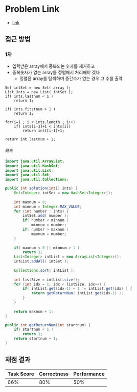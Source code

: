 # Problem Link
- [link](https://app.codility.com/programmers/lessons/4-counting_elements/missing_integer/)

## 접근 방법
### 1차
- 입력받은 array에서 중복되는 숫자를 제거하고
- 중복숫자가 없는 array를 정렬해서 처리해야 겠다
	- 정렬된 array를 탐색하며 중간수가 없는 경우 그 수를 출력
```sudo
Set intSet = new Set( array );
List ints = new List( intSet );
if( ints.lastnum < 1 )
	return 1;

if( ints.fitstnum > 1 )
	return 1;
	
for(i=1 ; i < ints.length ; i++)
	if( ints[i-1]+1 < ints[i])
		return inst[i-1]+1;

return int.lastnum + 1;
```

#### 코드
```java
import java.util.ArrayList;
import java.util.HashSet;
import java.util.List;
import java.util.Set;
import java.util.Collections;

public int solution(int[] ints) {
	Set<Integer> intSet = new HashSet<Integer>();
	
	int maxnum = 0;
	int minnum = Integer.MAX_VALUE;
	for (int number : ints) {
		intSet.add( number );
		if( number < minnum )
			minnum = number;
		if( number > maxnum )
			maxnum = number;
	}
	
	if( maxnum < 0 || minnum > 1 )
		return 1;
	List<Integer> intList = new ArrayList<Integer>();
	intList.addAll( intSet );
	
	Collections.sort( intList );
	
	int listSize = intList.size();
	for (int idx = 1; idx < listSize; idx++) {
		if( intList.get(idx-1) + 1 != intList.get(idx) ) {
			return getReturnNum( intList.get(idx-1) );
		}
	}
	
	return maxnum + 1;
}

public int getReturnNum(int startnum) {
	if( startnum < 1 )
		return 1;
	return startnum + 1;
}
```

## 채점 결과
| Task Score | Correctness | Performance | 
| ------------ | ------------- | ------------- |
| 66% | 80% | 50% |